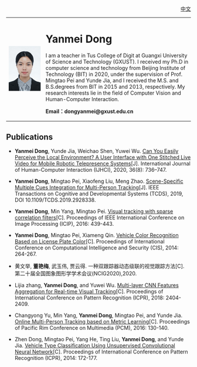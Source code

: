 <!---
<p align="right">中文</p>](index-ch.html)
-->

<!---(<a href="/index-ch.html">中文</a>)-->

<div align="right">
<a href="/dongyanmei/index-ch.html">中文</a>
</div>

<!---
<div align="right">
<a href="index-ch.html">中文</a>
</div>
-->
<!---
<div align="right">[中](index-ch.md)</div>
-->

<!---## Welcome to Yanmei Dong's Personal Homepage -->
<table border="0">
  <tr>
    <td width="20%">
      <img src="dongyanmei.jpg" width="100%"> 
    </td>
    <td width="80%">
      <h1>Yanmei Dong</h1>
      <p>I am a teacher in Tus College of Digit at Guangxi University of Science and Technology (GXUST). I received my Ph.D in computer science and technology from Beijing Institute of Technology (BIT) in 2020, under the supervision of Prof. Mingtao Pei and Yunde Jia, and I received the M.S. and B.S.degrees from BIT in 2015 and 2013, respectively. My research interests lie in the field of Computer Vision and Human-Computer Interaction.
      </p>
      <p><b>Email：dongyanmei@gxust.edu.cn</b></p>
    </td>
  </tr>
</table>


## Publications
* <b>Yanmei Dong</b>, Yunde Jia, Weichao Shen, Yuwei Wu. [Can You Easily Perceive the Local Environment? A User Interface with One Stitched Live Video for Mobile Robotic Telepresence Systems](https://www.tandfonline.com/doi/full/10.1080/10447318.2019.1685194)[J]. International Journal of Human-Computer Interaction (IJHCI), 2020, 36(8): 736–747.

* <b>Yanmei Dong</b>, Mingtao Pei, Xiaofeng Liu, Meng Zhao. [Scene-Specific Multiple Cues Integration for Multi-Person Tracking](https://ieeexplore.ieee.org/document/8760586)[J]. IEEE Transactions on Cognitive and Developmental Systems (TCDS), 2019, DOI 10.1109/TCDS.2019.2928338.

* <b>Yanmei Dong</b>, Min Yang, Mingtao Pei. [Visual tracking with sparse correlation filters](https://ieeexplore.ieee.org/document/7532395)[C]. Proceedings of IEEE International Conference on Image Processing (ICIP), 2016: 439-443.

* <b>Yanmei Dong</b>, Mingtao Pei, Xiameng Qin. [Vehicle Color Recognition Based on License Plate Color](https://ieeexplore.ieee.org/document/7016897)[C]. Proceedings of International Conference on Computational Intelligence and Security (CIS), 2014: 264-267.

* 黄文举, <b>董艳梅</b>, 武玉伟, 贾云得. 一种双跟踪器动态级联的视觉跟踪方法[C]. 第二十届全国图象图形学学术会议(NCIG2020),2020.

* Lijia zhang, <b>Yanmei Dong</b>, and Yuwei Wu. [Multi-layer CNN Features Aggregation for Real-time Visual Tracking](https://ieeexplore.ieee.org/document/8546079)[C]. Proceedings of International Conference on Pattern Recognition (ICPR), 2018: 2404-2409.

* Changyong Yu, Min Yang, <b>Yanmei Dong</b>, Mingtao Pei, and Yunde Jia. [Online Multi-Person Tracking based on Metric Learning](https://link.springer.com/chapter/10.1007/978-3-319-48890-5_13)[C]. Proceedings of Pacific Rim Conference on Multimedia (PCM), 2016: 130-140.

* Zhen Dong, Mingtao Pei, Yang He, Ting Liu, <b>Yanmei Dong</b>, and Yunde Jia. [Vehicle Type Classification Using Unsupervised Convolutional Neural Network](https://ieeexplore.ieee.org/document/6976750)[C]. Proceedings of International Conference on Pattern Recognition (ICPR), 2014: 172-177.

